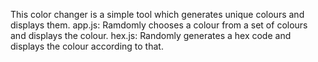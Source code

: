 This color changer is a simple tool which generates unique colours and displays them.
app.js:
Ramdomly chooses a colour from a set of colours and displays the colour.
hex.js:
Randomly generates a hex code and displays the colour according to that.
